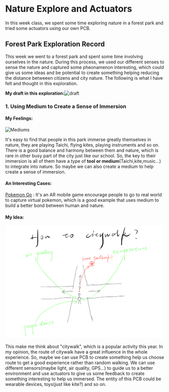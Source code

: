 # Nature Explore and Actuators

In this week class, we spent some time exploring nature in a forest park and tried some actuators using our own PCB.

## Forest Park Exploration Record
This week we went to a forest park and spent some time involving ourselves in the nature. During this process, we used our different senses to sense the nature and captured some pheonamenon interesting, which could give us some ideas and be potential to create something helping reducing the distance betweeen citizens and city nature. The following is what I have felt and thought in this exploration.

**My draft in this exploration:**![draft](./images/draft.png) 

### 1. Using Medium to Create a Sense of Immersion

#### My Feelings:

![Mediums](./images/Medium.png) 

It's easy to find that people in this park immerse greatly themselves in nature, they are playing Taichi, flying kites, playing instruments and so on. There is a good balance and harmony between them and nature, which is rare in other busy part of the city just like our school. So, the key to their immersion is all of them have a type of **tool or medium**(Taichi,kite,music...) to integrate into nature. So maybe we can also create a medium to help create a sense of immersion.

#### An Interesting Cases:

[Pokemon Go](https://pokemongolive.com/?hl=en) : It's an AR mobile game encourage people to go to real world to capture virtual pokemon, which is a good example that uses medium to build a better bond between human and nature.

#### My Idea:

![How to Citywalk](./images/how2citywalk.png) 

This make me think about "citywalk", which is a popular activity this year. In my opinion, the route of citywalk have a great influence in the whole experience. So, maybe we can use PCB to create something help us choose route to get a good experience rather than random walking. We can use different sensors(maybe light, air quality, GPS...) to guide us to a better environment and use actuators to give us some feedback to create something interesting to help us immersed. The entity of this PCB could be wearable devices, toys(just like kite?) and so on.
